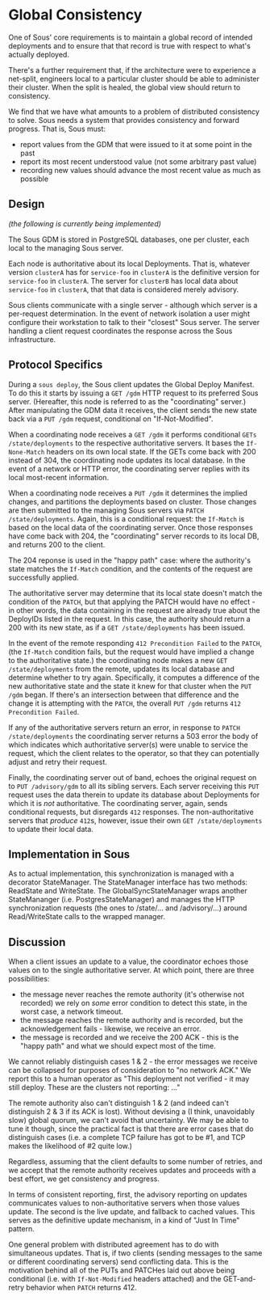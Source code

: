 # Global Consistency

One of Sous' core requirements
is to maintain a global record of intended deployments
and to ensure that that record is true
with respect to what's actually deployed.

There's a further requirement that,
if the architecture were to experience a net-split,
engineers local to a particular cluster
should be able to administer their cluster.
When the split is healed,
the global view should return to consistency.

We find that we have what amounts to
a problem of distributed consistency to solve.
Sous needs a system that provides consistency and forward progress.
That is, Sous must:

* report values from the GDM that were issued to it at some point in the past
* report its most recent understood value (not some arbitrary past value)
* recording new values should advance the most recent value as much as possible

## Design

_(the following is currently being implemented)_

The Sous GDM is stored in PostgreSQL databases,
one per cluster,
each local to the managing Sous server.

Each node is authoritative
about its local Deployments.
That is,
whatever version `clusterA` has for `service-foo` in `clusterA`
is the definitive version for `service-foo` in `clusterA`.
The server for `clusterB` has local data about
`service-foo` in `clusterA`,
that that data is considered
merely advisory.

Sous clients communicate with a single server -
although which server is a per-request determination.
In the event of network isolation
a user might configure their workstation to talk to their "closest" Sous server.
The server handling a client request
coordinates the response across the Sous infrastructure.

## Protocol Specifics

During a `sous deploy`,
the Sous client updates the Global Deploy Manifest.
To do this it starts by issuing a
`GET /gdm` HTTP request
to its preferred Sous server.
(Hereafter, this node is referred to as the "coordinating" server.)
After manipulating the GDM data it receives,
the client sends the new state back via a
`PUT /gdm` request, conditional on "If-Not-Modified".

When a coordinating node receives a
`GET /gdm`
it performs conditional
`GETs /state/deployments`
to the respective authoritative servers.
It bases the `If-None-Match` headers on its own local state.
If the GETs come back with 200 instead of 304,
the coordinating node updates its local database.
In the event of a network or HTTP error,
the coordinating server replies with its local most-recent information.

When a coordinating node receives a
`PUT /gdm`
it determines the implied changes,
and partitions the deployments based on cluster.
Those changes are then submitted
to the managing Sous servers via
`PATCH /state/deployments`.
Again, this is a conditional request:
the `If-Match` is based on the local data
of the coordinating server.
Once those responses have come back with 204,
the "coordinating" server records to its local DB,
and returns 200 to the client.

The 204 reponse is used in the "happy path" case:
where the authority's state matches the `If-Match` condition,
and the contents of the request are successfully applied.

The authoritative server may determine that its local state
doesn't match the condition of the `PATCH`,
but that applying the PATCH would have no effect -
in other words, the data containing in the request are already
true about the DeployIDs listed in the request.
In this case, the authority should return
a 200 with its new state, as if a
`GET /state/deployments` has been issued.

In the event of the remote responding `412 Precondition Failed` to the `PATCH`,
(the `If-Match` condition fails,
but the request would have implied a change to the authoritative state.)
the coordinating node makes a new
`GET /state/deployments` from the remote,
updates its local database and determine whether to try again.
Specifically, it computes a difference of the new authoritative state
and the state it knew for that cluster when the `PUT /gdm` began.
If there's an intersection between that difference
and the change it is attempting with the `PATCH`,
the overall `PUT /gdm` returns `412 Precondition Failed`.

If any of the authoritative servers return an error,
in response to `PATCH /state/deployments`
the coordinating server returns a 503 error
the body of which indicates which authoritative server(s)
were unable to service the request,
which the client relates to the operator,
so that they can potentially adjust and retry their request.

Finally, the coordinating server
out of band,
echoes the original request on to
`PUT /advisory/gdm`
to all its sibling servers.
Each server receiving this `PUT` request
uses the data therein to update its database
about Deployments for which it is *not* authoritative.
The coordinating server, again, sends conditional requests,
but disregards `412` responses.
The non-authoritative servers that *produce* `412`s,
however, issue their own `GET /state/deployments`
to update their local data.

## Implementation in Sous

As to actual implementation,
this synchronization is managed with a decorator StateManager.
The StateManager interface has two methods:
ReadState and WriteState.
The GlobalSyncStateManager wraps another StateMananger
(i.e. PostgresStateManager)
and manages the HTTP synchronization requests
(the ones to /state/...  and /advisory/...)
around Read/WriteState calls to the wrapped manager.

## Discussion

When a client issues an update to a value,
the coordinator echoes those values on to the single authoritative server.
At which point,
there are three possibilities:

* the message never reaches the remote authority
  (it's otherwise not recorded) we rely on *some* error condition to detect this state,
  in the worst case, a network timeout.
* the message reaches the remote authority and is recorded,
  but the acknowledgement fails - likewise, we receive an error.
* the message is recorded and we receive the 200 ACK -
  this is the "happy path" and what we should expect most of the time.

We cannot reliably distinguish cases 1 & 2 -
the error messages we receive can be collapsed for purposes of consideration to "no network ACK."
We report this to a human operator as
"This deployment not verified - it may still deploy.
These are the clusters not reporting: ..."

The remote authority also can't distinguish 1 & 2
(and indeed can't distinguish 2 & 3 if its ACK is lost).
Without devising a
(I think, unavoidably slow)
global quorum,
we can't avoid that uncertainty.
We may be able to tune it though,
since the practical fact is that there are error cases that do distinguish cases
(i.e.  a complete TCP failure has got to be #1, and TCP makes the likelihood of #2 quite low.)

Regardless,
assuming that the client defaults to some number of retries,
and we accept that the remote authority
receives updates and proceeds with a best effort,
we get consistency and progress.

In terms of consistent reporting,
first, the advisory reporting on updates
communicates values to non-authoritative servers when those values update.
The second is the live update,
and fallback to cached values.
This serves as the definitive update mechanism,
in a kind of "Just In Time" pattern.

One general problem with distributed agreement
has to do  with simultaneous updates.
That is, if two clients
(sending messages to the same or different coordinating servers)
send conflicting data.
This is the motivation behind all of
the PUTs and PATCHes laid out above being conditional
(i.e.  with `If-Not-Modified` headers attached)
and the GET-and-retry behavior
when `PATCH` returns 412.
